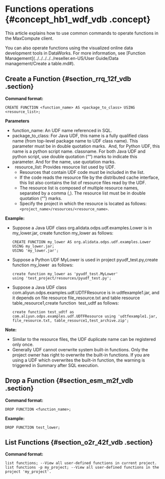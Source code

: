 # Functions operations {#concept_hb1_wdf_vdb .concept}

This article explains how to use common commands to operate functions in the MaxCompute client. 

You can also operate functions using the visualized online data development tools in DataWorks. For more information, see [Function Management](../../../../../reseller.en-US/User Guide/Data management/Create a table.md#).

## Create a Function {#section_rrq_12f_vdb .section}

**Command format:**

```
CREATE FUNCTION <function_name> AS <package_to_class> USING <resource_list>;
```

**Parameters**

-   function\_name: An UDF name referenced in SQL.
-   package\_to\_class: For Java UDF, this name is a fully qualified class name \(from top-level package name to UDF class name\). This parameter must be in double quotation marks.  And, for Python UDF, this name is a python script name. classname. For both Java UDF and python script, use double quotation \(““\) marks to indicate this parameter. And for the name, use quotation marks.
-     resource\_list: Provides resource list used by UDF.
    -   Resources that contain UDF code must be included in the list.
    -   If the code reads the resource file by the distributed cache interface, this list also contains the list of resource files read by the UDF.
    -   The resource list is composed of multiple resource names, separated by a comma \(,\). The resource list must be in double quotation \(“”\) marks.
    -   Specify the project in which the resource is located as follows: `<project_name>/resources/<resource_name>`.

**Example:**

-   Suppose a Java UDF class org.alidata.odps.udf.examples.Lower is in my\_lower.jar, create function my\_lower as follows:

    ```
    CREATE FUNCTION my_lower AS org.alidata.odps.udf.examples.Lower USING my_lower.jar;
    USING 'my_lower.jar';
    ```

-   Suppose a Python UDF MyLower is used in project pyudf\_test.py,create function my\_lower  as follows:

    ```
    create function my_lower as 'pyudf_test.MyLower'
    using 'test_project/resources/pyudf_test.py';
    ```

-   Suppose a Java UDF class com.aliyun.odps.examples.udf.UDTFResource is in udtfexample1.jar, and it depends on file resource file\_resource.txt and table resource table\_resource1,create function  test\_udtf as follows:

    ```
    create function test_udtf as com.aliyun.odps.examples.udf.UDTFResource using 'udtfexample1.jar, file_resource.txt, table_resource1,test_archive.zip';
    ```


**Note:** 

-   Similar to the resource files, the UDF duplicate name can be registered only once.
-   Generally UDF cannot overwrite system built-in functions. Only the project owner has right to overwrite the built-in functions. If you are using a UDF which overwrites the built-in function, the warning is triggered in Summary after SQL execution.

## Drop a Function {#section_esm_m2f_vdb .section}

**Command format:**

```
DROP FUNCTION <function_name>;
```

**Example:**

```
DROP FUNCTION test_lower;
```

## List Functions {#section_o2r_42f_vdb .section}

**Command format:**

```
list functions; --View all user-defined functions in current project.
list functions -p my_project; --View all user-defined functions in the project 'my_project'.
```

